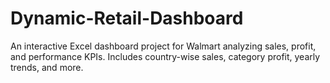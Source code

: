 # Dynamic-Retail-Dashboard
An interactive Excel dashboard project for Walmart analyzing sales, profit, and performance KPIs. Includes country-wise sales, category profit, yearly trends, and more.
